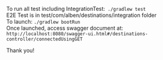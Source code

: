 To run all test including IntegrationTest:` ./gradlew test`<br>
E2E Test is in test/com/alben/destinations/integration folder<br>
To launch: `./gradlew bootRun`<br>
Once launched, access swagger document at: <br>
`http://localhost:8080/swagger-ui.html#/destinations-controller/connectedUsingGET`
<br>

Thank you! 
